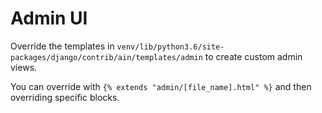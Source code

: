 # Admin UI

Override the templates in `venv/lib/python3.6/site-packages/django/contrib/ain/templates/admin`
to create custom admin views.

You can override with `{% extends "admin/[file_name].html" %}` and then
overriding specific blocks.
